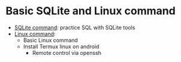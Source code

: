 # Basic SQLite and Linux command
- [SQLite command](./SQL_command/): practice SQL with SQLite tools
- [Linux command](./Linux_command/Code/): 
    - Basic Linux command
    - Install Termux linux on android
        - Remote control via openssh